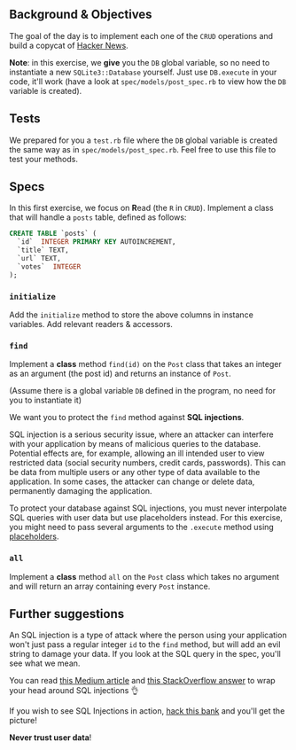 ## Background & Objectives

The goal of the day is to implement each one of the `CRUD` operations and build a copycat of [Hacker News](https://news.ycombinator.com).

**Note**: in this exercise, we **give** you the `DB` global variable, so no need to instantiate a new `SQLite3::Database` yourself. Just use `DB.execute` in your code, it'll work (have a look at `spec/models/post_spec.rb` to view how the `DB` variable is created).

## Tests

We prepared for you a `test.rb` file where the `DB` global variable is created the same way as in `spec/models/post_spec.rb`. Feel free to use this file to test your methods.

## Specs

In this first exercise, we focus on **R**ead (the `R` in `CRUD`). Implement a class that will handle a `posts` table, defined as follows:

```sql
CREATE TABLE `posts` (
  `id`  INTEGER PRIMARY KEY AUTOINCREMENT,
  `title` TEXT,
  `url` TEXT,
  `votes`  INTEGER
);
```

### `initialize`

Add the `initialize` method to store the above columns in instance variables. Add relevant readers & accessors.

### `find`

Implement a **class** method `find(id)` on the `Post` class that takes an integer as an argument (the post id) and returns an instance of `Post`.

(Assume there is a global variable `DB` defined in the program, no need for you to instantiate it)

We want you to protect the `find` method against **SQL injections**. 

SQL injection is a serious security issue, where an attacker can interfere with your application by means of malicious queries to the database. Potential effects are, for example, allowing an ill intended user to view restricted data (social security numbers, credit cards, passwords). This can be data from multiple users or any other type of data available to the application. In some cases, the attacker can change or delete data, permanently damaging the application.

To protect your database against SQL injections, you must never interpolate SQL queries with user data but use placeholders instead. For this exercise, you might need to pass several arguments to the `.execute` method using [placeholders](http://ruby.bastardsbook.com/chapters/sql/#placeholders-sqlite-gem).

### `all`

Implement a **class** method `all` on the `Post` class which takes no argument and will return an array containing every `Post` instance.

## Further suggestions

An SQL injection is a type of attack where the person using your application won't just pass a regular integer `id` to the `find` method, but will add an evil string to damage your data. If you look at the SQL query in the spec, you'll see what we mean.

You can read [this Medium article](https://medium.com/@yelstin.fernandes/how-to-add-items-to-a-database-table-using-ruby-sqlite3-74dcd8f931f9) and [this StackOverflow answer](https://stackoverflow.com/questions/13462112/inserting-ruby-string-into-sqlite#answer-13462218) to wrap your head around SQL injections 👌

If you wish to see SQL Injections in action, [hack this bank](https://www.hacksplaining.com/exercises/sql-injection#/start) and you'll get the picture!

**Never trust user data**!
